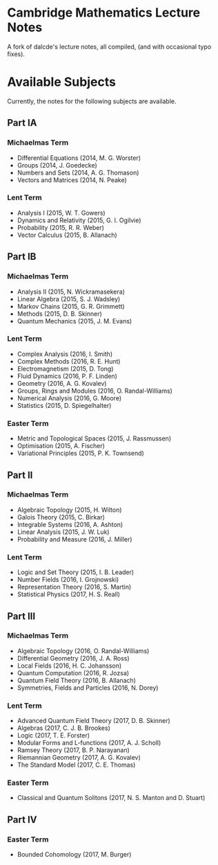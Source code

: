 # Cambridge Mathematics Lecture Notes

A fork of dalcde's lecture notes, all compiled, (and with occasional typo fixes).

# Available Subjects

Currently, the notes for the following subjects are available.

## Part IA
### Michaelmas Term
 - Differential Equations (2014, M. G. Worster)
 - Groups (2014, J. Goedecke)
 - Numbers and Sets (2014, A. G. Thomason)
 - Vectors and Matrices (2014, N. Peake)

### Lent Term
 - Analysis I (2015, W. T. Gowers)
 - Dynamics and Relativity (2015, G. I. Ogilvie)
 - Probability (2015, R. R. Weber)
 - Vector Calculus (2015, B. Allanach)

## Part IB
### Michaelmas Term
 - Analysis II (2015, N. Wickramasekera)
 - Linear Algebra (2015, S. J. Wadsley)
 - Markov Chains (2015, G. R. Grimmett)
 - Methods (2015, D. B. Skinner)
 - Quantum Mechanics (2015, J. M. Evans)

### Lent Term
 - Complex Analysis (2016, I. Smith)
 - Complex Methods (2016, R. E. Hunt)
 - Electromagnetism (2015, D. Tong)
 - Fluid Dynamics (2016, P. F. Linden)
 - Geometry (2016, A. G. Kovalev)
 - Groups, Rings and Modules (2016, O. Randal-Williams)
 - Numerical Analysis (2016, G. Moore)
 - Statistics (2015, D. Spiegelhalter)

### Easter Term
 - Metric and Topological Spaces (2015, J. Rassmussen)
 - Optimisation (2015, A. Fischer)
 - Variational Principles (2015, P. K. Townsend)

## Part II
### Michaelmas Term
 - Algebraic Topology (2015, H. Wilton)
 - Galois Theory (2015, C. Birkar)
 - Integrable Systems (2016, A. Ashton)
 - Linear Analysis (2015, J. W. Luk)
 - Probability and Measure (2016, J. Miller)

### Lent Term
 - Logic and Set Theory (2015, I. B. Leader)
 - Number Fields (2016, I. Grojnowski)
 - Representation Theory (2016, S. Martin)
 - Statistical Physics (2017, H. S. Reall)

## Part III
### Michaelmas Term
 - Algebraic Topology (2016, O. Randal-Williams)
 - Differential Geometry (2016, J. A. Ross)
 - Local Fields (2016, H. C. Johansson)
 - Quantum Computation (2016, R. Jozsa)
 - Quantum Field Theory (2016, B. Allanach)
 - Symmetries, Fields and Particles (2016, N. Dorey)

### Lent Term
 - Advanced Quantum Field Theory (2017, D. B. Skinner)
 - Algebras (2017, C. J. B. Brookes)
 - Logic (2017, T. E. Forster)
 - Modular Forms and L-functions (2017, A. J. Scholl)
 - Ramsey Theory (2017, B. P. Narayanan)
 - Riemannian Geometry (2017, A. G. Kovalev)
 - The Standard Model (2017, C. E. Thomas)

### Easter Term
 - Classical and Quantum Solitons (2017, N. S. Manton and D. Stuart)

## Part IV
### Easter Term
 - Bounded Cohomology (2017, M. Burger)
